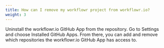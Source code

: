 ```yaml
---
title: How can I remove my workflowr project from workflowr.io?
weight: 3
---
```


Uninstall the workflowr.io GitHub App from the repository. Go to Settings and
choose Installed GitHub Apps. From there, you can add and remove which
repositories the workflowr.io GitHub App has access to.
